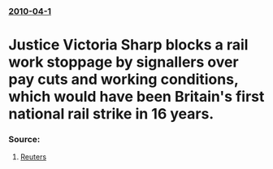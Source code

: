 ### [2010-04-1](/news/2010/04/1/index.md)

#  Justice Victoria Sharp blocks a rail work stoppage by signallers over pay cuts and working conditions, which would have been Britain's first national rail strike in 16 years. 




### Source:

1. [Reuters](http://uk.reuters.com/article/idUKTRE6302IH20100401)
